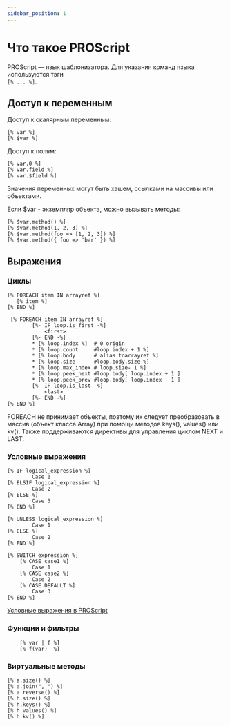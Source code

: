 ```yaml
---
sidebar_position: 1
---
```


# Что такое PROScript

PROScript — язык шаблонизатора. Для указания команд языка используются тэги<br/>`[% ... %]`.

## Доступ к переменным

Доступ к скалярным переменным:

```
[% var %]
[% $var %]
```

Доступ к полям:

```
[% var.0 %]
[% var.field %]
[% var.$field %]
```

Значения переменных могут быть хэшем, ссылками на массивы или объектами.

Если $var - экземпляр объекта, можно вызывать методы:

```
[% $var.method() %]
[% $var.method(1, 2, 3) %]
[% $var.method(foo => [1, 2, 3]) %]
[% $var.method({ foo => 'bar' }) %]
```

## Выражения

### Циклы

```
[% FOREACH item IN arrayref %]
   [% item %]
[% END %]
```

```
 [% FOREACH item IN arrayref %]
        [%- IF loop.is_first -%]
            <first>
        [%- END -%]
        * [% loop.index %]  # 0 origin
        * [% loop.count     #loop.index + 1 %]
        * [% loop.body      # alias toarrayref %]
        * [% loop.size      #loop.body.size %]
        * [% loop.max_index # loop.size- 1 %]
        * [% loop.peek_next #loop.body[ loop.index + 1 ]
        * [% loop.peek_prev #loop.body[ loop.index - 1 ]
        [%- IF loop.is_last -%]
            <last>
        [%- END -%]
[% END %]
```

FOREACH не принимает объекты, поэтому их следует преобразовать в массив (объект класса Array) при помощи методов keys(), values() или kv(). Также поддерживаются директивы для управления циклом NEXT и LAST.

### Условные выражения

```
[% IF logical_expression %]
        Case 1
[% ELSIF logical_expression %]
        Case 2
[% ELSE %]
        Case 3
[% END %]
```

```
[% UNLESS logical_expression %]
        Case 1
[% ELSE %]
        Case 2
[% END %]
```

```
[% SWITCH expression %]
    [% CASE case1 %]
        Case 1
    [% CASE case2 %]
        Case 2
    [% CASE DEFAULT %]
        Case 3
[% END %]
```

[Условные выражения в PROScript](https://docs.sendsay.ru/proscript/conditionals)

### Функции и фильтры

```
    [% var | f %]
    [% f(var)  %]
```

### Виртуальные методы

```
[% a.size() %]
[% a.join(", ") %]
[% a.reverse() %]
[% h.size() %]
[% h.keys() %]
[% h.values() %]
[% h.kv() %]
```
